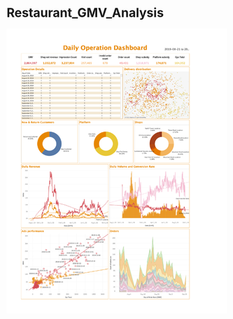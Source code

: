 # Restaurant_GMV_Analysis

![Dashboard](https://github.com/gaoqian310/Restaurant_GMV_Analysis/blob/main/DashBoard.png?raw=true)
